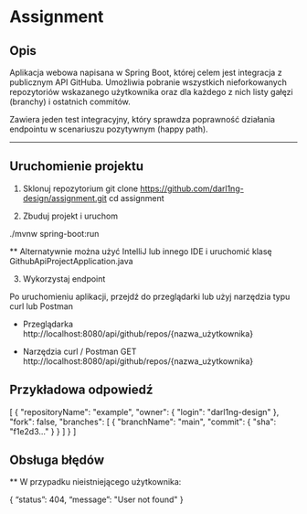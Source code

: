 # Assignment

## Opis

Aplikacja webowa napisana w Spring Boot, której celem jest integracja z publicznym API GitHuba. Umożliwia pobranie wszystkich nieforkowanych repozytoriów wskazanego użytkownika oraz dla każdego z nich listy gałęzi (branchy) i ostatnich commitów.

Zawiera jeden test integracyjny, który sprawdza poprawność działania endpointu w scenariuszu pozytywnym (happy path).

------- 

## Uruchomienie projektu

1. Sklonuj repozytorium 
git clone https://github.com/darl1ng-design/assignment.git
cd assignment


2. Zbuduj projekt i uruchom

./mvnw spring-boot:run

** Alternatywnie można użyć IntelliJ lub innego IDE i uruchomić klasę GithubApiProjectApplication.java

3. Wykorzystaj endpoint

Po uruchomieniu aplikacji, przejdź do przeglądarki lub użyj narzędzia typu curl lub Postman

* Przeglądarka 
http://localhost:8080/api/github/repos/{nazwa_użytkownika} 

* Narzędzia curl / Postman
GET http://localhost:8080/api/github/repos/{nazwa_użytkownika}

 
## Przykładowa odpowiedź 
[
  {
    "repositoryName": "example",
    "owner": {
      "login": "darl1ng-design"
    },
    "fork": false,
    "branches": [
      {
        "branchName": "main",
        "commit": {
          "sha": "f1e2d3..."
        }
      }
    ]
  }
]

## Obsługa błędów
** W przypadku nieistniejącego użytkownika: 

{
    “status”: 404,
    “message”: "User not found"
}










